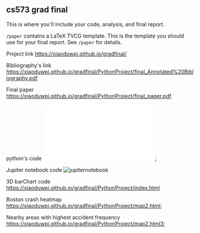 cs573 grad final
---

This is where you'll include your code, analysis, and final report.

`/paper` contains a LaTeX TVCG template. This is the template you should use for your final report. See `/paper` for details.

Project link
https://xiaoduwpi.github.io/gradfinal/

Bibliography's link
https://xiaoduwpi.github.io/gradfinal/PythonProject/final_Annotated%20Bibliography.pdf

Final paper
https://xiaoduwpi.github.io/gradfinal/PythonProject/final_paper.pdf

python's code
![pythoncode](PythonProject/main.py);

Jupiter notebook code
![jupiternotebook](dvProject.ipynb)

3D barChart code
https://xiaoduwpi.github.io/gradfinal/PythonProject/index.html

Boston crash heatmap
https://xiaoduwpi.github.io/gradfinal/PythonProject/map2.html;

Nearby areas with highest accident frequency
https://xiaoduwpi.github.io/gradfinal/PythonProject/map2.html3;


